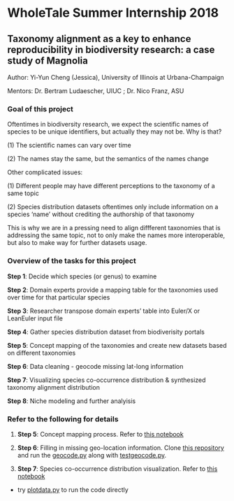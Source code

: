 # WholeTale Summer Internship 2018
## Taxonomy alignment as a key to enhance reproducibility in biodiversity research: a case study of Magnolia 

Author: Yi-Yun Cheng (Jessica), University of Illinois at Urbana-Champaign

Mentors: Dr. Bertram Ludaescher, UIUC ; Dr. Nico Franz, ASU

### Goal of this project
Oftentimes in biodiversity research, we expect the scientific names of species to be unique identifiers, but actually they may not be. Why is that?

(1) The scientific names can vary over time

(2) The names stay the same, but the semantics of the names change

Other complicated issues:

(1) Different people may have different perceptions to the taxonomy of a same topic

(2) Species distribution datasets oftentimes only include information on a species ‘name’ without crediting the authorship of that taxonomy

This is why we are in a pressing need to align diffferent taxonomies that is addressing the same topic, not to only make the names more interoperable, but also to make way for further datasets usage.

### Overview of the tasks for this project
**Step 1**: Decide which species (or genus) to examine

**Step 2**: Domain experts provide a mapping table for the taxonomies used over time for that particular species

**Step 3**: Researcher transpose domain experts’ table into Euler/X or LeanEuler input file

**Step 4**: Gather species distribution dataset from biodiverisity portals

**Step 5**: Concept mapping of the taxonomies and create new datasets based on different taxonomies

**Step 6**: Data cleaning - geocode missing lat-long information

**Step 7**: Visualizing species co-occurrence distribution & synthesized taxonomy alignment distribution

**Step 8**: Niche modeling and further analyisis

### Refer to the following for details
1. **Step 5**: Concept mapping process. Refer to [this notebook](https://github.com/wt-biodiversity-summer-2018/ConceptMapping/ConceptMapping-MagnoliaMapping_correct.ipynb)

2. **Step 6**: Filling in missing geo-location information. Clone [this repository](https://github.com/idaks/intros-MaxEnt/tree/master/introsmaxent) and run the [geocode.py](https://github.com/intros-MaxEnt/introsmaxent/geocode.py) along with [testgeocode.py](https://github.com/idaks/intros-MaxEnt/blob/master/introsmaxent/test_geocode.py).

3. **Step 7**: Species co-occurrence distribution visualization. Refer to [this notebook](https://github.com/wt-biodiversity-summer-2018/Magnolia_all.ipynb)
  - try [plotdata.py](https://github.com/wt-biodiversity-summer-2018/plotdata.py) to run the code directly
